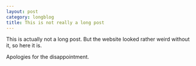 ```yaml
---
layout: post
category: longblog
title: This is not really a long post
---
```


This is actually not a long post. But the website looked rather weird without it, so here it is. 

Apologies for the disappointment.
